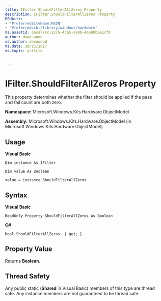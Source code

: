 ```yaml
---
title: IFilter.ShouldFilterAllZeros Property
description: IFilter.ShouldFilterAllZeros Property
MSHAttr:
- 'PreferredSiteName:MSDN'
- 'PreferredLib:/library/windows/hardware'
ms.assetid: 6ace77cc-2276-4ca5-a58b-4aa99b5e1cf0
author: dawn.wood
ms.author: dawnwood
ms.date: 10/15/2017
ms.topic: article


---
```


# IFilter.ShouldFilterAllZeros Property


This property determines whether the filter should be applied if the pass and fail count are both zero.

**Namespace:** Microsoft.Windows.Kits.Hardware.ObjectModel

**Assembly:** Microsoft.Windows.Kits.Hardware.ObjectModel (in Microsoft.Windows.Kits.Hardware.ObjectModel)

## <span id="Usage"></span><span id="usage"></span><span id="USAGE"></span>Usage


**Visual Basic**

`Dim instance As IFilter`

`Dim value As Boolean`

`value = instance.ShouldFilterAllZeros`

## <span id="Syntax"></span><span id="syntax"></span><span id="SYNTAX"></span>Syntax


**Visual Basic**

`ReadOnly Property ShouldFilterAllZeros As Boolean`

**C#**

`bool ShouldFilterAllZeros  { get; }`

## <span id="Property_Value"></span><span id="property_value"></span><span id="PROPERTY_VALUE"></span>Property Value


Returns **Boolean**.

## <span id="Thread_Safety"></span><span id="thread_safety"></span><span id="THREAD_SAFETY"></span>Thread Safety


Any public static (**Shared** in Visual Basic) members of this type are thread safe. Any instance members are not guaranteed to be thread safe.

 

 






